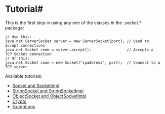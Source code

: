 # Tutorial#

This is the first step in using any one of the classes in the .socket.* package:

    // Use this:
    java.net.ServerSocket server = new ServerSocket(port); // Used to accept connections
    java.net.Socket conn = server.accept();                // Accepts a TCP Socket connection
    // Or this:
    java.net.Socket conn = new Socket("ipaddress", port);  // Connect to a TCP server


Available tutorials:

   * [Socket and SocketImpl](SocketTutorial.md)
   * [StringSocket and StringSocketImpl](StringSocketTutorial.md)
   * [ObjectSocket and ObjectSocketImpl](ObjectSocketTutorial.md)
   * [Crypto](CryptoTutorial.md)
   * [Exceptions](ExceptionsTutorial.md)

